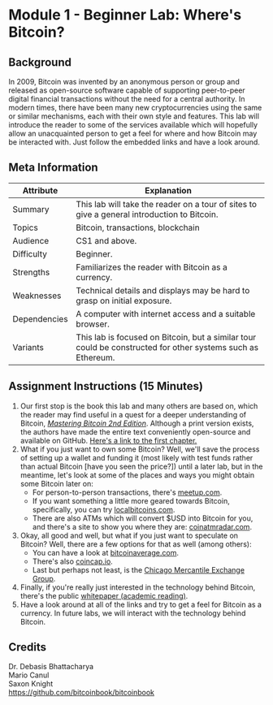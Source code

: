 # Module 1 - Beginner Lab: Where's Bitcoin?
## Background
In 2009, Bitcoin was invented by an anonymous person or group and released as open-source software capable of supporting peer-to-peer digital financial transactions without the need for a central authority. In modern times, there have been many new cryptocurrencies using the same or similar mechanisms, each with their own style and features. This lab will introduce the reader to some of the services available which will hopefully allow an unacquainted person to get a feel for where and how Bitcoin may be interacted with. Just follow the embedded links and have a look around.

## Meta Information

| Attribute | Explanation |
| - | - |
| Summary | This lab will take the reader on a tour of sites to give a general introduction to Bitcoin. |
| Topics | Bitcoin, transactions, blockchain |
| Audience | CS1 and above. |
| Difficulty | Beginner. |
| Strengths | Familiarizes the reader with Bitcoin as a currency. |
| Weaknesses | Technical details and displays may be hard to grasp on initial exposure. |
| Dependencies | A computer with internet access and a suitable browser. |
| Variants | This lab is focused on Bitcoin, but a similar tour could be constructed for other systems such as Ethereum. |

## Assignment Instructions (15 Minutes)
1. Our first stop is the book this lab and many others are based on, which the reader may find useful in a quest for a deeper understanding of Bitcoin, [_Mastering Bitcoin 2nd Edition_][BitcoinBook]. Although a print version exists, the authors have made the entire text conveniently open-source and available on GitHub. [Here's a link to the first chapter.][BitcoinBookChapter01]
2. What if you just want to own some Bitcoin? Well, we'll save the process of setting up a wallet and funding it (most likely with test funds rather than actual Bitcoin \[have you seen the price?\]) until a later lab, but in the meantime, let's look at some of the places and ways you might obtain some Bitcoin later on:
    * For person-to-person transactions, there's [meetup.com][BitcoinMeetup].
    * If you want something a little more geared towards Bitcoin, specifically, you can try [localbitcoins.com][LocalBitcoins].
    * There are also ATMs which will convert $USD into Bitcoin for you, and there's a site to show you where they are: [coinatmradar.com][CoinATMRadar].
3. Okay, all good and well, but what if you just want to speculate on Bitcoin? Well, there are a few options for that as well (among others):
    * You can have a look at [bitcoinaverage.com][BitcoinAverage].
    * There's also [coincap.io][CoinCap].
    * Last but perhaps not least, is the [Chicago Mercantile Exchange Group][CMEGroup].
4. Finally, if you're really just interested in the technology behind Bitcoin, there's the public [whitepaper (academic reading)][BitcoinPaper].
5. Have a look around at all of the links and try to get a feel for Bitcoin as a currency. In future labs, we will interact with the technology behind Bitcoin.

## Credits
Dr. Debasis Bhattacharya  
Mario Canul  
Saxon Knight  
https://github.com/bitcoinbook/bitcoinbook  

[BitcoinBook]: https://github.com/bitcoinbook/bitcoinbook
[BitcoinBookChapter01]: https://github.com/bitcoinbook/bitcoinbook/blob/develop/ch01.asciidoc
[BitcoinMeetup]: https://www.meetup.com/topics/bitcoin/
[LocalBitcoins]: https://localbitcoins.com/
[CoinATMRadar]: https://coinatmradar.com/
[BitcoinAverage]: https://bitcoinaverage.com/
[CoinCap]: https://coincap.io/
[CMEGroup]: https://www.cmegroup.com/trading/cryptocurrency-indices/cf-bitcoin-reference-rate.html
[BitcoinPaper]: https://bitcoin.org/bitcoin.pdf

